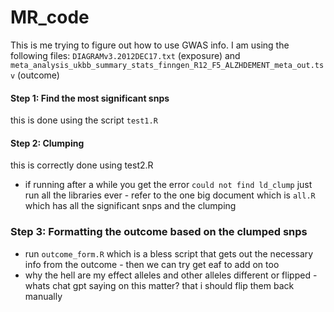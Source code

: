 # MR_code
This is me trying to figure out how to use GWAS info. 
I am using the following files: `DIAGRAMv3.2012DEC17.txt` (exposure) and `meta_analysis_ukbb_summary_stats_finngen_R12_F5_ALZHDEMENT_meta_out.tsv` (outcome) 

#### Step 1: Find the most significant snps
this is done using the script `test1.R`

#### Step 2: Clumping 
this is correctly done using test2.R 
- if running after a while you get the error `could not find ld_clump` just run all the libraries ever - refer to the one big document which is `all.R` which has all the significant snps and the clumping 

### Step 3: Formatting the outcome based on the clumped snps 
- run `outcome_form.R` which is a bless script that gets out the necessary info from the outcome - then we can try get eaf to add on too
- why the hell are my effect alleles and other alleles different or flipped - whats chat gpt saying on this matter? that i should flip them back manually 


